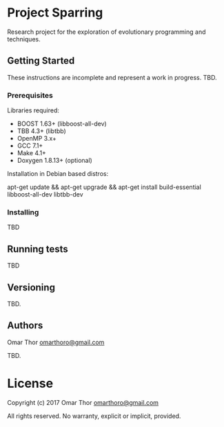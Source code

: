 # Project Sparring

Research project for the exploration of evolutionary programming and techniques.

## Getting Started

These instructions are incomplete and represent a work in progress. TBD.

### Prerequisites

Libraries required:

* BOOST 1.63+ (libboost-all-dev)
* TBB 4.3+ (libtbb)
* OpenMP 3.x+
* GCC 7.1+
* Make 4.1+
* Doxygen 1.8.13+ (optional)

Installation in Debian based distros:

apt-get update && apt-get upgrade && apt-get install build-essential libboost-all-dev libtbb-dev

### Installing

TBD

## Running tests

TBD

## Versioning

TBD.

## Authors

Omar Thor <omarthoro@gmail.com>

TBD.

# License

Copyright (c) 2017 Omar Thor <omarthoro@gmail.com>

All rights reserved. No warranty, explicit or implicit, provided.

